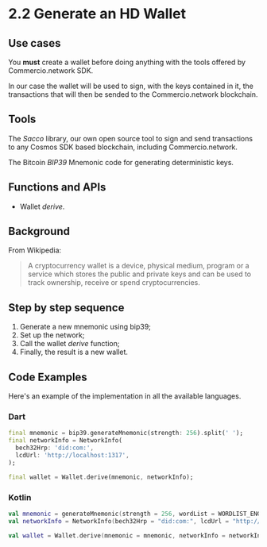 # 2.2 Generate an HD Wallet

## Use cases
You **must** create a wallet before doing anything with the tools offered by Commercio.network SDK.

In our case the wallet will be used to sign, with the keys contained in it, the transactions that will then be sended to the Commercio.network blockchain.

## Tools
The _Sacco_ library, our own open source tool to sign and send transactions to any Cosmos SDK based blockchain, including Commercio.network.

The Bitcoin _BIP39_ Mnemonic code for generating deterministic keys.

## Functions and APIs
- Wallet _derive_.

##  Background
From Wikipedia:
> A cryptocurrency wallet is a device, physical medium, program or a service which stores the public and private keys and can be used to track ownership, receive or spend cryptocurrencies.

## Step by step sequence
1. Generate a new mnemonic using bip39;
2. Set up the network;
3. Call the wallet _derive_ function;
4. Finally, the result is a new wallet.

## Code Examples
Here's an example of the implementation in all the available languages.

### Dart
```dart
final mnemonic = bip39.generateMnemonic(strength: 256).split(' ');
final networkInfo = NetworkInfo(
  bech32Hrp: 'did:com:',
  lcdUrl: 'http://localhost:1317',
);

final wallet = Wallet.derive(mnemonic, networkInfo);
```

### Kotlin
```kotlin
val mnemonic = generateMnemonic(strength = 256, wordList = WORDLIST_ENGLISH).split(" ")
val networkInfo = NetworkInfo(bech32Hrp = "did:com:", lcdUrl = "http://localhost:1317")

val wallet = Wallet.derive(mnemonic = mnemonic, networkInfo = networkInfo)
```